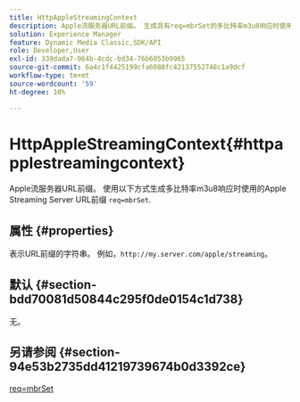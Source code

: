 ```yaml
---
title: HttpAppleStreamingContext
description: Apple流服务器URL前缀。 生成具有req=mbrSet的多比特率m3u8响应时使用的Apple Streaming Server URL前缀。
solution: Experience Manager
feature: Dynamic Media Classic,SDK/API
role: Developer,User
exl-id: 339dada7-064b-4cdc-bd34-76b6053b9965
source-git-commit: 6a4c1f4425199cfa6088fc42137552748c1a9dcf
workflow-type: tm+mt
source-wordcount: '59'
ht-degree: 10%

---
```


# HttpAppleStreamingContext{#httpapplestreamingcontext}

Apple流服务器URL前缀。 使用以下方式生成多比特率m3u8响应时使用的Apple Streaming Server URL前缀 `req=mbrSet`.

## 属性 {#properties}

表示URL前缀的字符串。 例如，`http://my.server.com/apple/streaming`。

## 默认 {#section-bdd70081d50844c295f0de0154c1d738}

无。

## 另请参阅 {#section-94e53b2735dd41219739674b0d3392ce}

[req=mbrSet](../../../../../is-api/http-ref/image-serving-api-ref/c-http-protocol-reference/c-command-reference/r-req/r-mbrset.md#reference-603d75babde74508a878c27bd4cced73)
